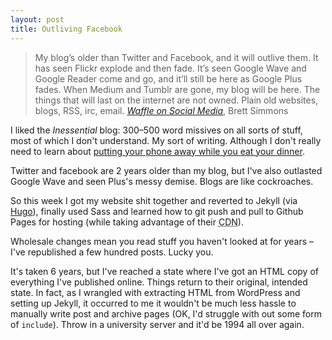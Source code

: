 ```yaml
---
layout: post
title: Outliving Facebook
---
```


>My blog’s older than Twitter and Facebook, and it will outlive them. It has seen Flickr explode and then fade. It’s seen Google Wave and Google Reader come and go, and it’ll still be here as Google Plus fades. When Medium and Tumblr are gone, my blog will be here. The things that will last on the internet are not owned. Plain old websites, blogs, RSS, irc, email. <cite><a href="http://inessential.com/2014/08/27/waffle_on_social_media">Waffle on Social Media</a></cite>, Brett Simmons

I liked the <cite>Inessential</cite> blog: 300&#8211;500 word missives on all sorts of stuff, most of which I don't understand. My sort of writing. Although I don't really need to learn about <a href="http://inessential.com/2014/08/29/on_taking_breaks">putting your phone away while you eat your dinner</a>.

Twitter and facebook are 2 years older than my blog, but I've also outlasted Google Wave and seen Plus's messy demise. Blogs are like cockroaches.

So this week I got my website shit together and reverted to Jekyll (via <a href="http://hugo.spf13.com/">Hugo</a>), finally used Sass and learned how to git push and pull to Github Pages for hosting (while taking advantage of their <abbr title="Content Delivery Network">CDN</abbr>).

Wholesale changes mean you read stuff you haven't looked at for years &#8211; I've republished a few hundred posts. Lucky you.

It's taken 6 years, but I've reached a state where I've got an HTML copy of everything I've published online. Things return to their original, intended state. In fact, as I wrangled with extracting HTML from WordPress and setting up Jekyll, it occurred to me it wouldn't be much less hassle to manually write post and archive pages (OK, I'd struggle with out some form of `include`). Throw in a university server and it'd be 1994 all over again.
